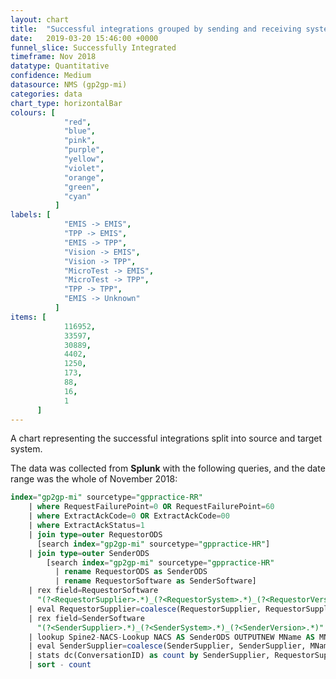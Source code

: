 ```yaml
---
layout: chart
title:  "Successful integrations grouped by sending and receiving system type"
date:   2019-03-20 15:46:00 +0000
funnel_slice: Successfully Integrated
timeframe: Nov 2018
datatype: Quantitative
confidence: Medium
datasource: NMS (gp2gp-mi)
categories: data
chart_type: horizontalBar
colours: [
            "red",
            "blue",
            "pink",
            "purple",
            "yellow",
            "violet",
            "orange",
            "green",
            "cyan"
          ]
labels: [
            "EMIS -> EMIS",
            "TPP -> EMIS",
            "EMIS -> TPP",
            "Vision -> EMIS",
            "Vision -> TPP",
            "MicroTest -> EMIS",
            "MicroTest -> TPP",
            "TPP -> TPP",
            "EMIS -> Unknown"
          ]
items: [
            116952,
            33597,
            30889,
            4402,
            1250,
            173,
            88,
            16,
            1
      ]
---
```

A chart representing the successful integrations split into source and target system.

The data was collected from **Splunk** with the following queries, and the date range was the whole of November 2018:

```sql
index="gp2gp-mi" sourcetype="gppractice-RR"
    | where RequestFailurePoint=0 OR RequestFailurePoint=60 
    | where ExtractAckCode=0 OR ExtractAckCode=00
    | where ExtractAckStatus=1
    | join type=outer RequestorODS 
      [search index="gp2gp-mi" sourcetype="gppractice-HR"] 
    | join type=outer SenderODS 
        [search index="gp2gp-mi" sourcetype="gppractice-HR" 
          | rename RequestorODS as SenderODS 
          | rename RequestorSoftware as SenderSoftware]
    | rex field=RequestorSoftware 
      "(?<RequestorSupplier>.*)_(?<RequestorSystem>.*)_(?<RequestorVersion>.*)"
    | eval RequestorSupplier=coalesce(RequestorSupplier, RequestorSupplier, "unknown")
    | rex field=SenderSoftware 
      "(?<SenderSupplier>.*)_(?<SenderSystem>.*)_(?<SenderVersion>.*)"
    | lookup Spine2-NACS-Lookup NACS AS SenderODS OUTPUTNEW MName AS MName
    | eval SenderSupplier=coalesce(SenderSupplier, SenderSupplier, MName, MName, "unknown")
    | stats dc(ConversationID) as count by SenderSupplier, RequestorSupplier
    | sort - count
```
